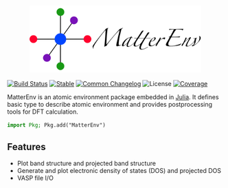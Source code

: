 <p align="center">
<img width="400px" src="docs/src/assets/logo.png"/>
</p>

[![Build Status](https://github.com/YaozhenghangMa/MatterEnv.jl/actions/workflows/CI.yml/badge.svg?branch=)](https://github.com/YaozhenghangMa/MatterEnv.jl/actions/workflows/CI.yml?query=branch%3A)
[![Stable](https://img.shields.io/badge/docs-stable-blue.svg)](https://YaozhenghangMa.github.io/MatterEnv.jl/stable)
[![Common Changelog](https://common-changelog.org/badge.svg)](https://github.com/yaozhenghangma/MatterEnv.jl/blob/main/CHANGELOG.md)
![License](https://img.shields.io/github/license/yaozhenghangma/MatterEnv.jl)
[![Coverage](https://codecov.io/gh/YaozhenghangMa/MatterEnv.jl/branch/main/graph/badge.svg)](https://codecov.io/gh/YaozhenghangMa/MatterEnv.jl)

MatterEnv is an atomic environment package embedded in [Julia](https://julialang.org/). It defines basic type to describe atomic environment and provides
postprocessing tools for DFT calculation.

```julia
import Pkg; Pkg.add("MatterEnv")
```

## Features

- Plot band structure and projected band structure
- Generate and plot electronic density of states (DOS) and projected DOS
- VASP file I/O